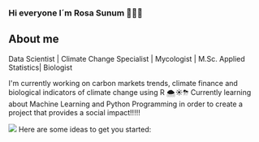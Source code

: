 ### Hi everyone I´m Rosa Sunum  👋💦🍄

## About me
Data Scientist | Climate Change Specialist | Mycologist | M.Sc. Applied Statistics| Biologist

I'm currently working on carbon markets trends, climate finance and biological indicators of climate change using R 🌨☀️⛈
Currently learning about Machine Learning and Python Programming in order to create a project that provides a social impact!!!!!

<img src = "https://www.hqwalls.com/wp-content/uploads/2013/06/Exquisite-mushroom-wallpaper-1920x1200.jpg"> 
Here are some ideas to get you started:


